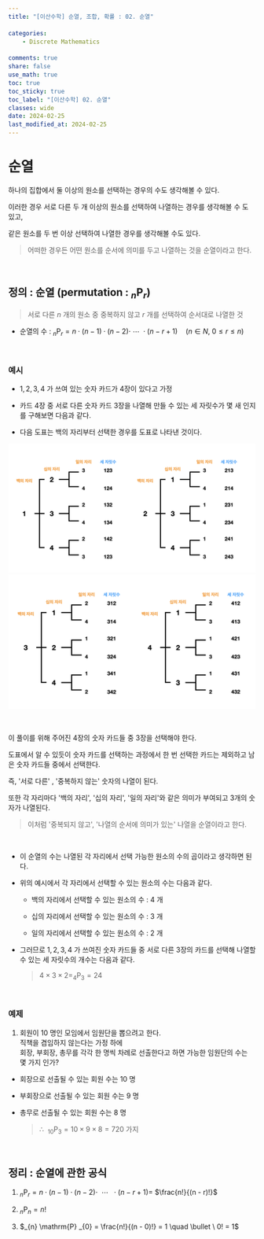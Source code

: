 ```yaml
---
title: "[이산수학] 순열, 조합, 확률 : 02. 순열"

categories:
    - Discrete Mathematics

comments: true
share: false
use_math: true
toc: true
toc_sticky: true
toc_label: "[이산수학] 02. 순열"
classes: wide
date: 2024-02-25
last_modified_at: 2024-02-25
---
```


# 순열

하나의 집합에서 둘 이상의 원소를 선택하는 경우의 수도 생각해볼 수 있다.

이러한 경우 서로 다른 두 개 이상의 원소를 선택하여 나열하는 경우를 생각해볼 수 도 있고,

같은 원소를 두 번 이상 선택하여 나열한 경우를 생각해볼 수도 있다.

> 어떠한 경우든 어떤 원소를 순서에 의미를 두고 나열하는 것을 순열이라고 한다.

<br>

## 정의 : 순열 (permutation : $_{n} \mathrm{P} _{r}$)

> 서로 다른 $n$ 개의 원소 중 중복하지 않고 $r$ 개를 선택하여 순서대로 나열한 것

- 순열의 수 : $_{n} \mathrm{P} _{r} = n \cdot (n - 1) \cdot (n - 2) \cdot \ \cdots \ \cdot (n - r + 1) \quad (n \in N, \ 0 \le r \le n)$

<br>

### 예시

- $1, 2, 3, 4$ 가 쓰여 있는 숫자 카드가 4장이 있다고 가정

- 카드 4장 중 서로 다른 숫자 카드 3장을 나열해 만들 수 있는 세 자릿수가 몇 새 인지를 구해보면 다음과 같다.

- 다음 도표는 백의 자리부터 선택한 경우를 도표로 나타낸 것이다.

<img src = "/assets/images/Math/dm/dm_example_33_01.png" width=700><img src = "/assets/images/Math/dm/dm_example_33_02.png" width=700>

<br>

이 풀이를 위해 주어진 4장의 숫자 카드들 중 3장을 선택해야 한다.

도표에서 알 수 있듯이 숫자 카드를 선택하는 과정에서 한 번 선택한 카드는 제외하고 남은 숫자 카드들 중에서 선택한다.

즉, '서로 다른' , '중복하지 않는' 숫자의 나열이 된다.

또한 각 자리마다 '백의 자리', '십의 자리', '일의 자리'와 같은 의미가 부여되고 3개의 숫자가 나열된다.

> 이처럼 '중복되지 않고', '나열의 순서에 의미가 있는' 나열을 순열이라고 한다.

<br>

- 이 순열의 수는 나열된 각 자리에서 선택 가능한 원소의 수의 곱이라고 생각하면 된다.

- 위의 예시에서 각 자리에서 선택할 수 있는 원소의 수는 다음과 같다.

    - 백의 자리에서 선택할 수 있는 원소의 수 : $4$ 개

    - 십의 자리에서 선택할 수 있는 원소의 수 : $3$ 개

    - 일의 자리에서 선택할 수 있는 원소의 수 : $2$ 개

- 그러므로 $1, 2, 3, 4$ 가 쓰여진 숫자 카드들 중 서로 다른 3장의 카드를 선택해 나열할 수 있는 세 자릿수의 개수는 다음과 같다.

    > $4 \times 3 \times 2 = _{4} \mathrm{P} _{3} = 24$

<br>

### 예제

1. 회원이 $10$ 명인 모임에서 임원단을 뽑으려고 한다.  
직책을 겸임하지 않는다는 가정 하에  
회장, 부회장, 총무를 각각 한 명씩 차례로 선출한다고 하면 가능한 임원단의 수는 몇 가지 인가?

- 회장으로 선출될 수 있는 회원 수는 $10$ 명

- 부회장으로 선출될 수 있는 회원 수는 $9$ 명

- 총무로 선출될 수 있는 회원 수는 $8$ 명

    > $\therefore \ \ _{10} \mathrm{P} _{3} = 10 \times 9 \times 8 = 720$ 가지

<br>

## 정리 : 순열에 관한 공식

1. $_{n} \mathrm{P} _{r} = n \cdot (n - 1) \cdot (n - 2) \cdot \ \ \cdots \ \ \cdot (n - r + 1) =$ $\frac{n!}{(n - r)!}$

2. $_{n} \mathrm{P} _{n} = n!$

3. $_{n} \mathrm{P} _{0} = \frac{n!}{(n - 0)!} = 1 \quad \bullet \ 0! = 1$